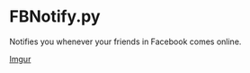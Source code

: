 FBNotify.py
===========

Notifies you whenever your friends in Facebook comes online.


[Imgur](http://i.imgur.com/Wp76XMu.png)
